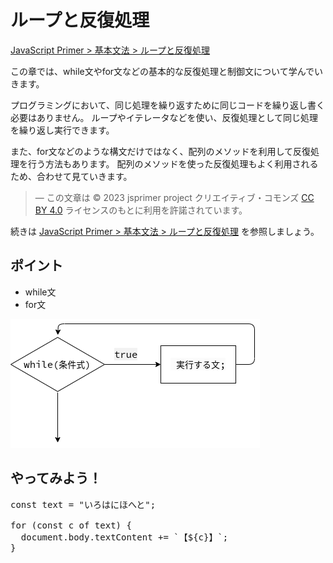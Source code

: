 # ループと反復処理

[JavaScript Primer > 基本文法 > ループと反復処理](https://jsprimer.net/basic/loop/)

この章では、while文やfor文などの基本的な反復処理と制御文について学んでいきます。

プログラミングにおいて、同じ処理を繰り返すために同じコードを繰り返し書く必要はありません。
ループやイテレータなどを使い、反復処理として同じ処理を繰り返し実行できます。

また、for文などのような構文だけではなく、配列のメソッドを利用して反復処理を行う方法もあります。
配列のメソッドを使った反復処理もよく利用されるため、合わせて見ていきます。

> ― この文章は © 2023 jsprimer project クリエイティブ・コモンズ [CC BY 4.0](https://github.com/asciidwango/js-primer/blob/master/LICENSE-CC-BY) ライセンスのもとに利用を許諾されています。

続きは [JavaScript Primer > 基本文法 > ループと反復処理](https://jsprimer.net/basic/loop/) を参照しましょう。

## ポイント

- while文
- for文

![](assets/loop.dio.png)

## やってみよう！

<!-- prettier-ignore -->
<div class="codepen" data-prefill data-editable data-default-tab="js,result" data-height="480">

<pre data-lang="js">
const text = "いろはにほへと";

for (const c of text) {
  document.body.textContent += `【${c}】`;
}
</pre>
</div>
<script async src="https://static.codepen.io/assets/embed/ei.js"></script>
